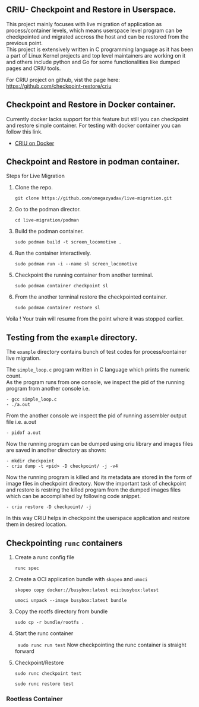 ## CRIU- Checkpoint and Restore in Userspace. <br>

This project mainly focuses with live migration of application as process/container levels, which means
userspace level program can be checkpointed and migrated accross the host and can be restored from the previous point.  <br>
This project is extensively written in C programming language as it has been a part of Linux Kernel projects and top level maintainers are 
working on it and others include python and Go for some functionalities like dumped pages and CRIU tools. <br>

For CRIU project on github, vist the page here: https://github.com/checkpoint-restore/criu <br>

## Checkpoint and Restore in Docker container. 
Currently docker lacks support for this feature but still you can checkpoint and restore simple container. 
For testing with docker container you can follow this link. 

- [CRIU on Docker](https://github.com/collabnix/dockerlabs/tree/master/advanced/live%20migration )<br>


## Checkpoint and Restore in podman container. 

Steps for Live Migration

1. Clone the repo. 

    ``` git clone https://github.com/omegazyadav/live-migration.git ```

2. Go to the podman director. 

    ``` cd live-migration/podman ``` 

3. Build the podman container. 

    ``` sudo podman build -t screen_locomotive . ```

4. Run the container interactively. 

    ``` sudo podman run -i --name sl screen_locomotive ``` 

5. Checkpoint the running container from another terminal. 

    ``` sudo podman container checkpoint sl ``` 

6. From the another terminal restore the checkpointed container. 

    ``` sudo podman container restore sl ``` 

Voila ! Your train will resume from the point where it was stopped earlier. 

## Testing from the ```example``` directory. 

The ```example``` directory contains bunch of test codes for process/container live migration. 

The ```simple_loop.c``` program written in C language which prints the numeric count.<br>
As the program runs from one console, we inspect the pid of the running program from another console i.e. <br>

	- gcc simple_loop.c
	- ./a.out

From the another console we inspect the pid of running assembler output file i.e. a.out <br>

	- pidof a.out

Now the running program can be dumped using criu library and images files are saved in another directory as shown: <br>

	- mkdir checkpoint
	- criu dump -t <pid> -D checkpoint/ -j -v4

Now the running program is killed and its metadata are stored in the form of image files in checkpoint directory. Now the important
task of checkpoint and restore is restring the killed program from the dumped images files which can be accomplished by following code snippet. <br>

	- criu restore -D checkpoint/ -j


In this way CRIU helps in checkpoint the userspace application and restore them in desired location.<br>


## Checkpointing ```runc``` containers

1. Create a runc config file 

    ```runc spec``` 
2. Create a OCI application bundle with ```skopeo``` and ```umoci```

    ```skopeo copy docker://busybox:latest oci:busybox:latest```

    ```umoci unpack --image busybox:latest bundle```

3. Copy the rootfs directory from bundle
    
    ```sudo cp -r bundle/rootfs . ```

4. Start the runc container 

    ``` sudo runc run test```
Now checkpointing the runc container is straight forward 

5. Checkpoint/Restore 

    ``` sudo runc checkpoint test ```

    ``` sudo runc restore test ``` 

### Rootless Container 

